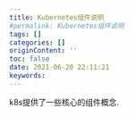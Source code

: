 ```yaml
---
title: Kubernetes组件说明
#permalink: Kubernetes组件说明
tags: []
categories: []
originContent: ''
toc: false
date: 2021-06-20 22:11:21
keywords:
---
```


k8s提供了一些核心的组件概念.



